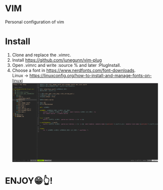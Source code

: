 # VIM
Personal configuration of vim

# Install 
1. Clone and replace the .vimrc.
2. Install https://github.com/junegunn/vim-plug
3. Open .vimrc and write :source % and later :PlugInstall.
4. Choose a font in https://www.nerdfonts.com/font-downloads. <br /> 
    Linux -> https://linuxconfig.org/how-to-install-and-manage-fonts-on-linuxi
    ![](/img/photo.png?raw=true "shot1")

# ENJOY😁👆!
